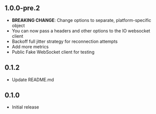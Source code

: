 ## 1.0.0-pre.2

- **BREAKING CHANGE**: Change options to separate, platform-specific object
- You can now pass a headers and other options to the IO websocket client
- Backoff full jitter strategy for reconnection attempts
- Add more metrics
- Public Fake WebSocket client for testing

## 0.1.2

- Update README.md

## 0.1.0

- Initial release

